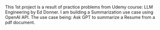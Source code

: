This 1st project is a result of practice problems from Udemy course: LLM Engineering by Ed Donner.
I am building a Summarization use case using OpenAI API.
The use case being: Ask GPT to summarize a Resume from a pdf document.

